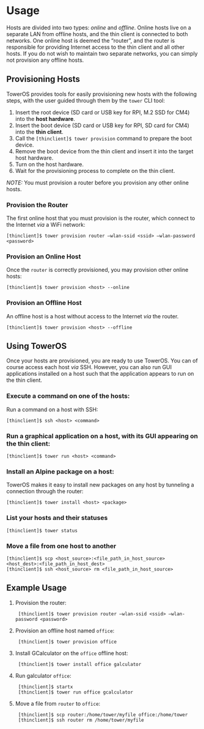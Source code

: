 # Usage

Hosts are divided into two types: *online* and *offline*. Online hosts live on a separate LAN from offline hosts, and the thin client is connected to both networks. One online host is deemed the “router”, and the router is responsible for providing Internet access to the thin client and all other hosts. If you do not wish to maintain two separate networks, you can simply not provision any offline hosts.

## Provisioning Hosts
TowerOS provides tools for easily provisioning new hosts with the following steps, with the user guided through them by the `tower` CLI tool:

1. Insert the root device (SD card or USB key for RPI, M.2 SSD for CM4) into the **host hardware**.
2. Insert the boot device (SD card or USB key for RPI, SD card for CM4) into the **thin client**.
3. Call the `[thinclient]$ tower provision` command to prepare the boot device.
4. Remove the boot device from the thin client and insert it into the target host hardware.
5. Turn on the host hardware.
6. Wait for the provisioning process to complete on the thin client.

*NOTE:* You must provision a router before you provision any other online hosts.

### Provision the Router
The first online host that you must provision is the router, which connect to the Internet _via_ a WiFi network: 

```
[thinclient]$ tower provision router –wlan-ssid <ssid> –wlan-password <password>
```

### Provision an Online Host
Once the `router` is correctly provisioned, you may provision other online hosts:

```
[thinclient]$ tower provision <host> --online
```

### Provision an Offline Host
An offline host is a host without access to the Internet _via_ the router.

```
[thinclient]$ tower provision <host> --offline
```

## Using TowerOS
Once your hosts are provisioned, you are ready to use TowerOS. You can of course access each host _via_ SSH. However, you can also run GUI applications installed on a host such that the application appears to run on the thin client.

### Execute a command on one of the hosts:

Run a command on a host with SSH:

```
[thinclient]$ ssh <host> <command>
```

### Run a graphical application on a host, with its GUI appearing on the thin client:

```
[thinclient]$ tower run <host> <command>
```

### Install an Alpine package on a host:
TowerOS makes it easy to install new packages on any host by tunneling a connection through the router:

```
[thinclient]$ tower install <host> <package>
```

### List your hosts and their statuses

```
[thinclient]$ tower status
```

### Move a file from one host to another

```
[thinclient]$ scp <host_source>:<file_path_in_host_source> <host_dest>:<file_path_in_host_dest>
[thinclient]$ ssh <host_source> rm <file_path_in_host_source>
```

## Example Usage

1. Provision the router:

        [thinclient]$ tower provision router –wlan-ssid <ssid> –wlan-password <password>

1. Provision an offline host named `office`:

        [thinclient]$ tower provision office

1. Install GCalculator on the `office` offline host:

        [thinclient]$ tower install office galculator

1. Run galculator `office`:

        [thinclient]$ startx
        [thinclient]$ tower run office gcalculator

1. Move a file from `router` to `office`:

        [thinclient]$ scp router:/home/tower/myfile office:/home/tower
        [thinclient]$ ssh router rm /home/tower/myfile
